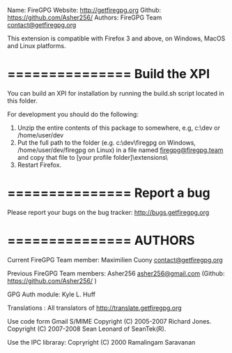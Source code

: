 Name:    FireGPG
Website: http://getfiregpg.org
Github:  https://github.com/Asher256/
Authors: FireGPG Team <contact@getfiregpg.org>

This extension is compatible with Firefox 3 and above, on Windows, MacOS and Linux platforms.

===============
Build the XPI
===============
You can build an XPI for installation by running the build.sh script located in this folder.

For development you should do the following:
  1. Unzip the entire contents of this package to somewhere,
	       e.g, c:\dev or /home/user/dev
  2. Put the full path to the folder (e.g. c:\dev\firegpg on
     Windows, /home/user/dev/firegpg on Linux) in a file named
     firegpg@firegpg.team and copy that file to
     [your profile folder]\extensions\
  3. Restart Firefox.

===============
Report a bug
===============
Please report your bugs on the bug tracker: http://bugs.getfiregpg.org

===============
AUTHORS
===============
Current FireGPG Team member:
	Maximilien Cuony  <contact@getfiregpg.org>

Previous FireGPG Team members:
	Asher256 <asher256@gmail.com> (Github: https://github.com/Asher256/ )

GPG Auth module:
	Kyle L. Huff

Translations :
    All translators of http://translate.getfiregpg.org

Use code form Gmail S/MIME
    Copyright (C) 2005-2007 Richard Jones.
    Copyright (C) 2007-2008 Sean Leonard of SeanTek(R).

Use the IPC libraray:
    Copryright (C) 2000 Ramalingam Saravanan
